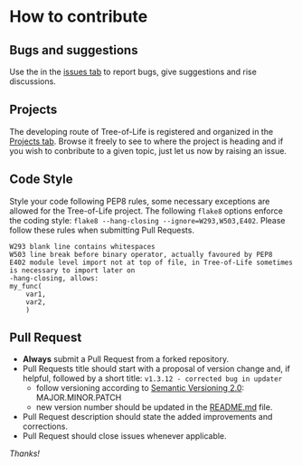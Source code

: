 # How to contribute

## Bugs and suggestions

Use the in the [issues tab](https://github.com/TreeOfLife-diss/TreeOfLife-diss/issues) to report bugs, give suggestions and rise discussions.

## Projects

The developing route of Tree-of-Life is registered and organized in the [Projects tab](https://github.com/TreeOfLife-diss/TreeOfLife-diss/projects). Browse it freely to see to where the project is heading and if you wish to conbribute to a given topic, just let us now by raising an issue.

## Code Style

Style your code following PEP8 rules, some necessary exceptions are allowed for the Tree-of-Life project. The following `flake8` options enforce the coding style: `flake8 --hang-closing --ignore=W293,W503,E402`. Please follow these rules when submitting Pull Requests.

```
W293 blank line contains whitespaces
W503 line break before binary operator, actually favoured by PEP8
E402 module level import not at top of file, in Tree-of-Life sometimes is necessary to import later on
-hang-closing, allows:
my_func(
    var1,
    var2,
    )
```

## Pull Request

- **Always** submit a Pull Request from a forked repository.
- Pull Requests title should start with a proposal of version change and, if helpful, followed by a short title: `v1.3.12 - corrected bug in updater`
  - follow versioning according to [Semantic Versioning 2.0](https://semver.org/#semantic-versioning-200): MAJOR.MINOR.PATCH
  - new version number should be updated in the [README.md](https://github.com/TreeOfLife-diss/TreeOfLife-diss/blob/master/README.md) file.
- Pull Request description should state the added improvements and corrections.
- Pull Request should close issues whenever applicable.

_Thanks!_

